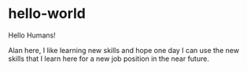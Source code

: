 # hello-world 

Hello Humans! 

Alan here, I like learning new skills and hope one day I can use the new skills that I learn here for a new job position in the near future. 
